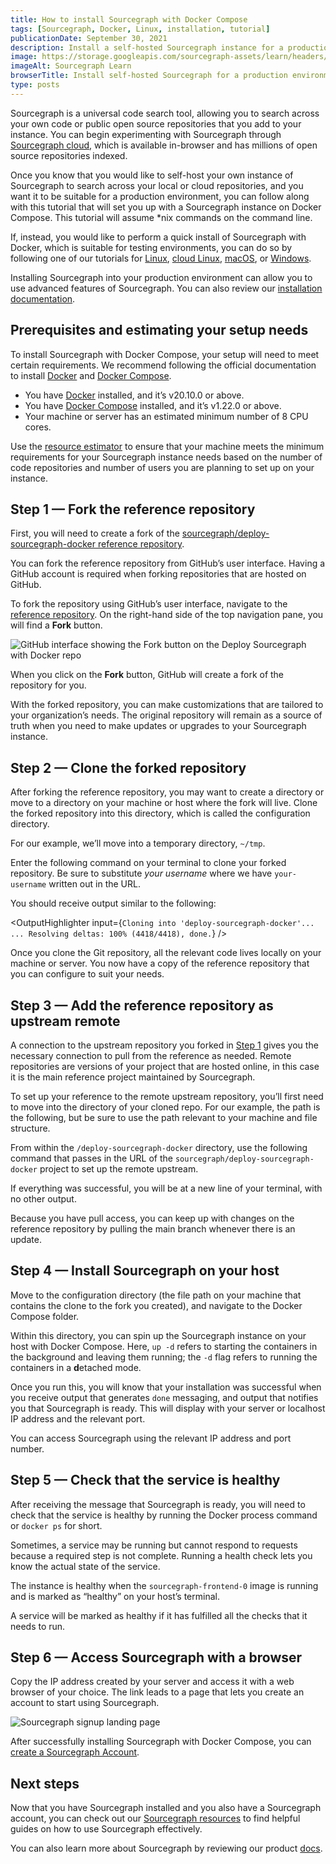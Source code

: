 ```yaml
---
title: How to install Sourcegraph with Docker Compose
tags: [Sourcegraph, Docker, Linux, installation, tutorial]
publicationDate: September 30, 2021
description: Install a self-hosted Sourcegraph instance for a production environment to search all of your code
image: https://storage.googleapis.com/sourcegraph-assets/learn/headers/sourcegraph-learn-10.png
imageAlt: Sourcegraph Learn
browserTitle: Install self-hosted Sourcegraph for a production environment
type: posts
---
```


Sourcegraph is a universal code search tool, allowing you to search across your own code or public open source repositories that you add to your instance. You can begin experimenting with Sourcegraph through [Sourcegraph cloud](https://sourcegraph.com/search), which is available in-browser and has millions of open source repositories indexed.

Once you know that you would like to self-host your own instance of Sourcegraph to search across your local or cloud repositories, and you want it to be suitable for a production environment, you can follow along with this tutorial that will set you up with a Sourcegraph instance on Docker Compose. This tutorial will assume *nix commands on the command line. 

If, instead, you would like to perform a quick install of Sourcegraph with Docker, which is suitable for testing environments, you can do so by following one of our tutorials for [Linux](https://learn.sourcegraph.com/how-to-install-sourcegraph-on-linux-with-docker), [cloud Linux](https://learn.sourcegraph.com/how-to-install-sourcegraph-with-docker-on-a-linux-cloud-server), [macOS](https://learn.sourcegraph.com/how-to-install-sourcegraph-on-mac-with-docker), or [Windows](https://learn.sourcegraph.com/how-to-install-sourcegraph-on-windows-with-docker).

Installing Sourcegraph into your production environment can allow you to use advanced features of Sourcegraph. You can also review our [installation documentation](https://docs.sourcegraph.com/admin/install).

## Prerequisites and estimating your setup needs

To install Sourcegraph with Docker Compose, your setup will need to meet certain requirements. We recommend following the official documentation to install [Docker](https://docs.docker.com/engine/install/) and [Docker Compose](https://docs.docker.com/compose/install/).

* You have [Docker](https://docs.docker.com/engine/install/) installed, and it’s v20.10.0 or above. 
* You have [Docker Compose](https://docs.docker.com/compose/install/) installed, and it’s v1.22.0 or above.
* Your machine or server has an estimated minimum number of 8 CPU cores.

Use the [resource estimator](https://docs.sourcegraph.com/admin/install/resource_estimator) to ensure that your machine meets the minimum requirements for your Sourcegraph instance needs based on the number of code repositories and number of users you are planning to set up on your instance. 

## Step 1 — Fork the reference repository

First, you will need to create a fork of the [sourcegraph/deploy-sourcegraph-docker reference repository](https://github.com/sourcegraph/deploy-sourcegraph-docker/).

You can fork the reference repository from GitHub’s user interface. Having a GitHub account is required when forking repositories that are hosted on GitHub.

To fork the repository using GitHub’s user interface, navigate to the [reference repository](https://github.com/sourcegraph/deploy-sourcegraph-docker/). On the right-hand side of the top navigation pane, you will find a **Fork** button.

![GitHub interface showing the Fork button on the Deploy Sourcegraph with Docker repo](https://storage.googleapis.com/sourcegraph-assets/learn/tutorial-images/fork-deploy-sourcegraph-docker-repo.png)

When you click on the **Fork** button, GitHub will create a fork of the repository for you.

With the forked repository, you can make customizations that are tailored to your organization’s needs. The original repository will remain as a source of truth when you need to make updates or upgrades to your Sourcegraph instance.


## Step 2 — Clone the forked repository

After forking the reference repository, you may want to create a directory or move to a directory on your machine or host where the fork will live. Clone the forked repository into this directory, which is called the configuration directory.

For our example, we’ll move into a temporary directory, `~/tmp`.

<Highlighter
input='cd ~/tmp'
language='bash'
/>

Enter the following command on your terminal to clone your forked repository. Be sure to substitute _your username_ where we have `your-username` written out in the URL.

<Highlighter
input='git clone https://github.com/your_username/deploy-sourcegraph-docker/'
language='bash'
/>

You should receive output similar to the following:

<OutputHighlighter
input={`Cloning into 'deploy-sourcegraph-docker'...
...
Resolving deltas: 100% (4418/4418), done.`}
/>

Once you clone the Git repository, all the relevant code lives locally on your machine or server. You now have a copy of the reference repository that you can configure to suit your needs.


## Step 3 — Add the reference repository as upstream remote

A connection to the upstream repository you forked in [Step 1](#step-1--fork-the-reference-repository) gives you the necessary connection to pull from the reference as needed. Remote repositories are versions of your project that are hosted online, in this case it is the main reference project maintained by Sourcegraph.

To set up your reference to the remote upstream repository, you’ll first need to move into the directory of your cloned repo. For our example, the path is the following, but be sure to use the path relevant to your machine and file structure. 

<Highlighter
input='cd ~/tmp/deploy-sourcegraph-docker/'
language='bash'
/>

From within the `/deploy-sourcegraph-docker` directory, use the following command that passes in the URL of the `sourcegraph/deploy-sourcegraph-docker` project to set up the remote upstream. 

<Highlighter
input='git remote add upstream https://github.com/sourcegraph/deploy-sourcegraph-docker'
language='bash'
/>


If everything was successful, you will be at a new line of your terminal, with no other output.

Because you have pull access, you can keep up with changes on the reference repository by pulling the main branch whenever there is an update.

## Step 4 — Install Sourcegraph on your host

Move to the configuration directory (the file path on your machine that contains the clone to the fork you created), and navigate to the Docker Compose folder.

<Highlighter
input='cd ~/tmp/deploy-sourcegraph-docker/docker-compose'
language='bash'
/>

Within this directory, you can spin up the Sourcegraph instance on your host with Docker Compose. Here, `up -d` refers to starting the containers in the background and leaving them running; the `-d` flag refers to running the containers in a **d**etached mode.

<Highlighter
input='sudo docker-compose up -d'
language='bash'
/>

Once you run this, you will know that your installation was successful when you receive output that generates `done` messaging, and output that notifies you that Sourcegraph is ready. This will display with your server or localhost IP address and the relevant port.


<OutputHighlighter
input='Sourcegraph is ready at: [an-address-and-port-created-by-your-server]'
matcher='an-address-and-port-created-by-your-server'
/>

You can access Sourcegraph using the relevant IP address and port number. 

## Step 5 — Check that the service is healthy

After receiving the message that Sourcegraph is ready, you will need to check that the service is healthy by running the Docker process command or `docker ps` for short.

Sometimes, a service may be running but cannot respond to requests because a required step is not complete. Running a health check lets you know the actual state of the service.

<Highlighter
input='docker ps'
language='bash'
/>

The instance is healthy when the `sourcegraph-frontend-0` image is running and is marked as “healthy” on your host’s terminal.

<OutputHighlighter
input='[your-container-id]  sourcegraph-frontend-0  "/sbin/tini -- /usr/…"  Up 20 minutes(healthy)'
matcher='your-container-id'
/>

A service will be marked as healthy if it has fulfilled all the checks that it needs to run.

## Step 6 — Access Sourcegraph with a browser

Copy the IP address created by your server and access it with a web browser of your choice. The link leads to a page that lets you create an account to start using Sourcegraph.

![Sourcegraph signup landing page](https://storage.googleapis.com/sourcegraph-assets/learn/tutorial-images/sourcegraph-docker-compose-signup.png)

After successfully installing Sourcegraph with Docker Compose, you can [create a Sourcegraph Account](https://learn.sourcegraph.com/how-to-create-a-self-hosted-sourcegraph-account).

## Next steps

Now that you have Sourcegraph installed and you also have a Sourcegraph account, you can check out our [Sourcegraph resources](https://learn.sourcegraph.com/tags/sourcegraph) to find helpful guides on how to use Sourcegraph effectively. 

You can also learn more about Sourcegraph by reviewing our product [docs](https://docs.sourcegraph.com/).

